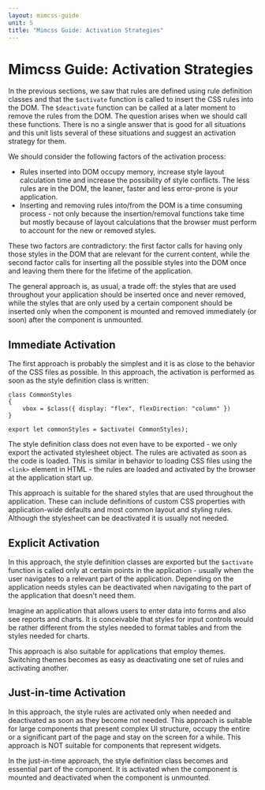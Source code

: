 ```yaml
---
layout: mimcss-guide
unit: 5
title: "Mimcss Guide: Activation Strategies"
---
```


# Mimcss Guide: Activation Strategies

In the previous sections, we saw that rules are defined using rule definition classes and that the `$activate` function is called to insert the CSS rules into the DOM. The `$deactivate` function can be called at a later moment to remove the rules from the DOM. The question arises when we should call these functions. There is no a single answer that is good for all situations and this unit lists several of these situations and suggest an activation strategy for them.

We should consider the following factors of the activation process:
- Rules inserted into DOM occupy memory, increase style layout calculation time and increase the possibility of style conflicts. The less rules are in the DOM, the leaner, faster and less error-prone is your application.
- Inserting and removing rules into/from the DOM is a time consuming process - not only because the insertion/removal functions take time but mostly because of layout calculations that the browser must perform to account for the new or removed styles.

These two factors are contradictory: the first factor calls for having only those styles in the DOM that are relevant for the current content, while the second factor calls for inserting all the possible styles into the DOM once and leaving them there for the lifetime of the application.

The general approach is, as usual, a trade off: the styles that are used throughout your application should be inserted once and never removed, while the styles that are only used by a certain component should be inserted only when the component is mounted and removed immediately (or soon) after the component is unmounted.

## Immediate Activation
The first approach is probably the simplest and it is as close to the behavior of the CSS files as possible. In this approach, the activation is performed as soon as the style definition class is written:

```tsx
class CommonStyles
{
    vbox = $class({ display: "flex", flexDirection: "column" })
}

export let commonStyles = $activate( CommonStyles);
```

The style definition class does not even have to be exported - we only export the activated stylesheet object. The rules are activated as soon as the code is loaded. This is similar in behavior to loading CSS files using the `<link>` element in HTML - the rules are loaded and activated by the browser at the application start up.

This approach is suitable for the shared styles that are used throughout the application. These can include definitions of custom CSS properties with application-wide defaults and most common layout and styling rules. Although the stylesheet can be deactivated it is usually not needed.

## Explicit Activation
In this approach, the style definition classes are exported but the `$activate` function is called only at certain points in the application - usually when the user navigates to a relevant part of the application. Depending on the application needs styles can be deactivated when navigating to the part of the application that doesn't need them.

Imagine an application that allows users to enter data into forms and also see reports and charts. It is conceivable that styles for input controls would be rather different from the styles needed to format tables and from the styles needed for charts.

This approach is also suitable for applications that employ themes. Switching themes becomes as easy as deactivating one set of rules and activating another.

## Just-in-time Activation
In this approach, the style rules are activated only when needed and deactivated as soon as they become not needed. This approach is suitable for large components that present complex UI structure, occupy the entire or a significant part of the page and stay on the screen for a while. This approach is NOT suitable for components that represent widgets.

In the just-in-time approach, the style definition class becomes and essential part of the component. It is activated when the component is mounted and deactivated when the component is unmounted.




